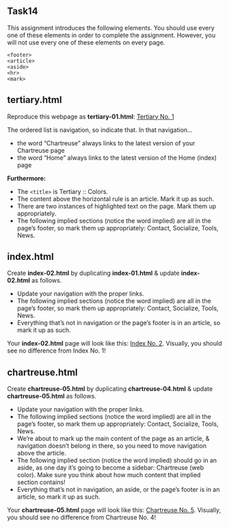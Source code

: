 ## Task14
This assignment introduces the following elements. You should use every one of these elements in order to complete the assignment. However, you will not use every one of these elements on every page.
```
<footer>
<article>
<aside>
<hr>
<mark>
```

## tertiary.html

Reproduce this webpage as **tertiary-01.html**: [Tertiary No. 1](pdfs/tertiary-01.pdf)

The ordered list is navigation, so indicate that. In that navigation…
 
- the word “Chartreuse” always links to the latest version of your Chartreuse page
- the word “Home” always links to the latest version of the Home (index) page

**Furthermore:**

- The `<title>` is Tertiary :: Colors.
- The content above the horizontal rule is an article. Mark it up as such.
- There are two instances of highlighted text on the page. Mark them up appropriately.
- The following implied sections (notice the word implied) are all in the page’s footer, so mark them up appropriately: Contact, Socialize, Tools, News.

## index.html

Create **index-02.html** by duplicating **index-01.html** & update **index-02.html** as follows.

- Update your navigation with the proper links.
- The following implied sections (notice the word implied) are all in the page’s footer, so mark them up appropriately: Contact, Socialize, Tools, News.
- Everything that’s not in navigation or the page’s footer is in an article, so mark it up as such.

Your **index-02.html** page will look like this: [Index No. 2](pdfs/index-02.pdf). Visually, you should see no difference from Index No. 1!

## chartreuse.html

Create **chartreuse-05.html** by duplicating **chartreuse-04.html** & update **chartreuse-05.html** as follows.

- Update your navigation with the proper links.
- The following implied sections (notice the word implied) are all in the page’s footer, so mark them up appropriately: Contact, Socialize, Tools, News.
- We’re about to mark up the main content of the page as an article, & navigation doesn’t belong in there, so you need to move navigation above the article.
- The following implied section (notice the word implied) should go in an aside, as one day it’s going to become a sidebar: Chartreuse (web color). Make sure you think about how much content that implied section contains!
- Everything that’s not in navigation, an aside, or the page’s footer is in an article, so mark it up as such.

Your **chartreuse-05.html** page will look like this: [Chartreuse No. 5](pdfs/chartreuse-05.pdf). Visually, you should see no difference from Chartreuse No. 4!
